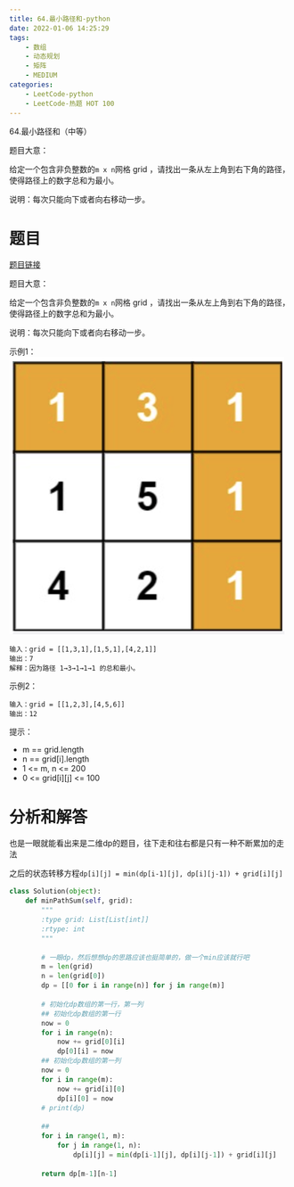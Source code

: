 ```yaml
---
title: 64.最小路径和-python
date: 2022-01-06 14:25:29
tags:
    - 数组
    - 动态规划
    - 矩阵
    - MEDIUM
categories:
	- LeetCode-python
	- LeetCode-热题 HOT 100
---
```


64.最小路径和（中等）

题目大意：

给定一个包含非负整数的```m x n```网格 grid ，请找出一条从左上角到右下角的路径，使得路径上的数字总和为最小。

说明：每次只能向下或者向右移动一步。

<!--more-->

# 题目

[题目链接](https://leetcode-cn.com/problems/minimum-path-sum/)

题目大意：

给定一个包含非负整数的```m x n```网格 grid ，请找出一条从左上角到右下角的路径，使得路径上的数字总和为最小。

说明：每次只能向下或者向右移动一步。


示例1：
![](/images/2022-01-06-14-30-08.png)
```
输入：grid = [[1,3,1],[1,5,1],[4,2,1]]
输出：7
解释：因为路径 1→3→1→1→1 的总和最小。
```

示例2：
```
输入：grid = [[1,2,3],[4,5,6]]
输出：12
```

提示：
- m == grid.length
- n == grid[i].length
- 1 <= m, n <= 200
- 0 <= grid[i][j] <= 100


# 分析和解答

也是一眼就能看出来是二维dp的题目，往下走和往右都是只有一种不断累加的走法

之后的状态转移方程```dp[i][j] = min(dp[i-1][j], dp[i][j-1]) + grid[i][j]```

```python
class Solution(object):
    def minPathSum(self, grid):
        """
        :type grid: List[List[int]]
        :rtype: int
        """

        # 一眼dp，然后想想dp的思路应该也挺简单的，做一个min应该就行吧
        m = len(grid)
        n = len(grid[0])
        dp = [[0 for i in range(n)] for j in range(m)]
        
        # 初始化dp数组的第一行，第一列
        ## 初始化dp数组的第一行
        now = 0
        for i in range(n):
            now += grid[0][i]
            dp[0][i] = now
        ## 初始化dp数组的第一列
        now = 0
        for i in range(m):
            now += grid[i][0]
            dp[i][0] = now
        # print(dp)

        ##
        for i in range(1, m):
            for j in range(1, n):
                dp[i][j] = min(dp[i-1][j], dp[i][j-1]) + grid[i][j]
        
        return dp[m-1][n-1]
```